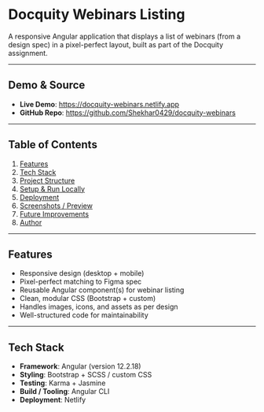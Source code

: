 # Docquity Webinars Listing

A responsive Angular application that displays a list of webinars (from a design spec) in a pixel-perfect layout, built as part of the Docquity assignment.

---

## Demo & Source

- **Live Demo**: https://docquity-webinars.netlify.app  
- **GitHub Repo**: https://github.com/Shekhar0429/docquity-webinars

---

## Table of Contents

1. [Features](#features)  
2. [Tech Stack](#tech-stack)  
3. [Project Structure](#project-structure)  
4. [Setup & Run Locally](#setup--run-locally)  
5. [Deployment](#deployment)  
6. [Screenshots / Preview](#screenshots--preview)  
7. [Future Improvements](#future-improvements)  
8. [Author](#author)

---

## Features

- Responsive design (desktop + mobile)  
- Pixel-perfect matching to Figma spec  
- Reusable Angular component(s) for webinar listing  
- Clean, modular CSS (Bootstrap + custom)  
- Handles images, icons, and assets as per design  
- Well-structured code for maintainability  

---

## Tech Stack

- **Framework**: Angular (version 12.2.18)  
- **Styling**: Bootstrap + SCSS / custom CSS  
- **Testing**: Karma + Jasmine  
- **Build / Tooling**: Angular CLI  
- **Deployment**: Netlify  


